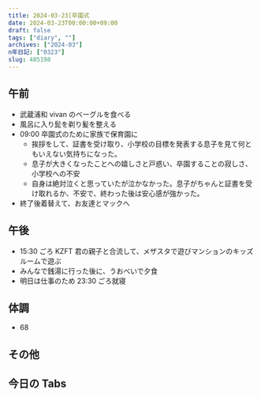```yaml
---
title: 2024-03-23[卒園式
date: 2024-03-23T00:00:00+09:00
draft: false
tags: ["diary", ""]
archives: ["2024-03"]
n年日記: ["0323"]
slug: 485198
---
```


## 午前

- 武蔵浦和 vivan のベーグルを食べる
- 風呂に入り髭を剃り髪を整える
- 09:00 卒園式のために家族で保育園に
  - 挨拶をして、証書を受け取り、小学校の目標を発表する息子を見て何ともいえない気持ちになった。
  - 息子が大きくなったことへの嬉しさと戸惑い、卒園することの寂しさ、小学校への不安
  - 自身は絶対泣くと思っていたが泣かなかった。息子がちゃんと証書を受け取れるか、不安で、終わった後は安心感が強かった。
- 終了後着替えて、お友達とマックへ

## 午後

- 15:30 ごろ KZFT 君の親子と合流して、メザスタで遊びマンションのキッズルームで遊ぶ
- みんなで銭湯に行った後に、うおべいで夕食
- 明日は仕事のため 23:30 ごろ就寝

## 体調

- 68

## その他

## 今日の Tabs
